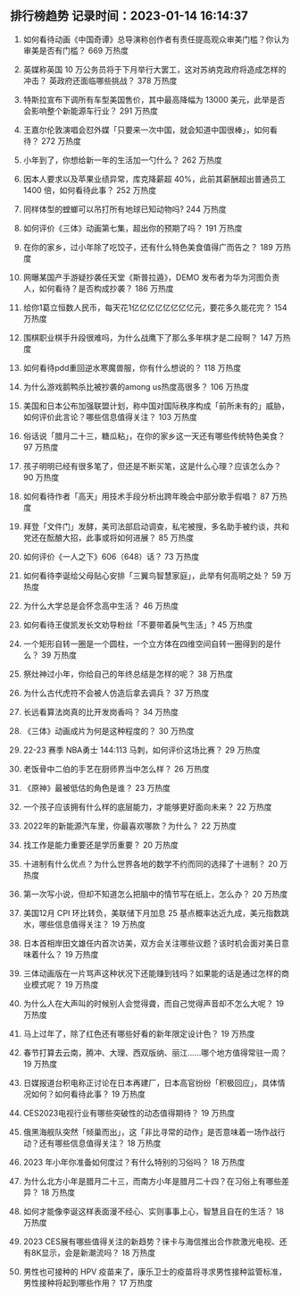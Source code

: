 
## 排行榜趋势 记录时间：2023-01-14 16:14:37
  
  1. 如何看待动画《中国奇谭》总导演称创作者有责任提高观众审美门槛？你认为审美是否有门槛？ 669 万热度
    
  2. 英媒称英国 10 万公务员将于下月举行大罢工，这对苏纳克政府将造成怎样的冲击？ 英政府还面临哪些挑战？ 378 万热度
    
  3. 特斯拉宣布下调所有车型美国售价，其中最高降幅为 13000 美元，此举是否会影响整个新能源车行业？ 291 万热度
    
  4. 王嘉尔伦敦演唱会怼外媒「只要来一次中国，就会知道中国很棒」，如何看待？ 272 万热度
    
  5. 小年到了，你想给新一年的生活加一勺什么？ 262 万热度
    
  6. 因本人要求以及苹果业绩异常，库克降薪超 40%，此前其薪酬超出普通员工 1400 倍，如何看待此事？ 252 万热度
    
  7. 同样体型的螳螂可以吊打所有地球已知动物吗? 244 万热度
    
  8. 如何评价《三体》动画第七集，超出你的预期了吗？ 191 万热度
    
  9. 在你的家乡，过小年除了吃饺子，还有什么特色美食值得广而告之？ 189 万热度
    
  10. 网曝某国产手游疑抄袭任天堂《斯普拉遁》，DEMO 发布者为华为河图负责人，如何看待？是否构成抄袭？ 186 万热度
    
  11. 给你1葛立恒数人民币，每天花1亿亿亿亿亿亿亿亿元，要花多久能花完？ 154 万热度
    
  12. 围棋职业棋手升段很难吗，为什么战鹰下了那么多年棋才是二段啊？ 147 万热度
    
  13. 如何看待pdd重回逆水寒魔兽服，你有什么想说的？ 118 万热度
    
  14. 为什么游戏鹅鸭杀比被抄袭的among us热度高很多？ 106 万热度
    
  15. 美国和日本公布加强联盟计划，称中国对国际秩序构成「前所未有的」威胁，如何评价此言论？哪些信息值得关注？ 103 万热度
    
  16. 俗话说「腊月二十三，糖瓜粘」，在你的家乡这一天还有哪些传统特色美食？ 97 万热度
    
  17. 孩子明明已经有很多笔了，但还是不断买笔，这是什么心理？应该怎么办？ 90 万热度
    
  18. 如何看待作者「高天」用技术手段分析出跨年晚会中部分歌手假唱？ 87 万热度
    
  19. 拜登「文件门」发酵，美司法部启动调查，私宅被搜，多名助手被约谈，共和党还在酝酿大招，此事或将如何进展？ 85 万热度
    
  20. 如何评价《一人之下》606（648）话？ 73 万热度
    
  21. 如何看待李诞给父母贴心安排「三翼鸟智慧家庭」，此举有何高明之处？ 59 万热度
    
  22. 为什么大学总是会怀念高中生活？ 46 万热度
    
  23. 如何看待王俊凯发长文劝导粉丝「不要带着戾气生活」? 45 万热度
    
  24. 一个矩形自转一圈是一个圆柱，一个立方体在四维空间自转一圈得到的是什么？ 39 万热度
    
  25. 祭灶神过小年，你给自己的年终总结是怎样的呢？ 38 万热度
    
  26. 为什么古代虎符不会被人仿造后拿去调兵？ 37 万热度
    
  27. 长远看算法岗真的比开发岗香吗？ 34 万热度
    
  28. 《三体》动画成片为何是这种程度的？ 30 万热度
    
  29. 22-23 赛季 NBA勇士 144:113 马刺，如何评价这场比赛？ 29 万热度
    
  30. 老饭骨中二伯的手艺在厨师界当中怎么样？ 26 万热度
    
  31. 《原神》最被低估的角色是谁？ 23 万热度
    
  32. 一个孩子应该拥有什么样的底层能力，才能够更好面向未来？ 22 万热度
    
  33. 2022年的新能源汽车里，你最喜欢哪款？为什么？ 22 万热度
    
  34. 找工作是能力重要还是学历重要？ 20 万热度
    
  35. 十进制有什么优点？为什么世界各地的数学不约而同的选择了十进制？ 20 万热度
    
  36. 第一次写小说，但却不知道怎么把脑中的情节写在纸上，怎么办？ 20 万热度
    
  37. 美国12月 CPI 环比转负，美联储下月加息 25 基点概率达近九成，美元指数跳水，哪些信息值得关注？ 19 万热度
    
  38. 日本首相岸田文雄任内首次访美，双方会关注哪些议题？该时机会面对美日意味着什么？ 19 万热度
    
  39. 三体动画版在一片骂声这种状况下还能赚到钱吗？如果能的话是通过怎样的商业模式呢？ 19 万热度
    
  40. 为什么人在大声叫的时候别人会觉得聋，而自己觉得声音却不怎么大呢？ 19 万热度
    
  41. 马上过年了，除了红色还有哪些好看的新年限定设计色？ 19 万热度
    
  42. 春节打算去云南，腾冲、大理、西双版纳、丽江......哪个地方值得常驻一周？ 19 万热度
    
  43. 日媒报道台积电称正讨论在日本再建厂，日本高官纷纷「积极回应」，具体情况如何？如何看待此事？ 19 万热度
    
  44. CES2023电视行业有哪些突破性的动态值得期待？ 19 万热度
    
  45. 俄黑海舰队突然「倾巢而出」，这「非比寻常的动作」是否意味着一场作战行动？还有哪些信息值得关注？ 18 万热度
    
  46. 2023 年小年你准备如何度过？有什么特别的习俗吗？ 18 万热度
    
  47. 为什么北方小年是腊月二十三，而南方小年是腊月二十四？在习俗上有哪些差异？ 18 万热度
    
  48. 如何才能像李诞这样表面漫不经心、实则事事上心，智慧且自在的生活？ 18 万热度
    
  49. 2023 CES展有哪些值得关注的新趋势？徕卡与海信推出合作款激光电视、还有8K显示，会是新潮流吗？ 18 万热度
    
  50. 男性也可接种的 HPV 疫苗来了，康乐卫士的疫苗将寻求男性接种监管标准，男性接种将起到哪些作用？ 17 万热度
    